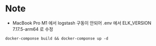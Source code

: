# Note

* MacBook Pro M1 에서 logstash 구동이 안되어 .env 에서 ELK_VERSION 7.17.5-arm64 로 수정

`docker-componse build && docker-componse up -d`

